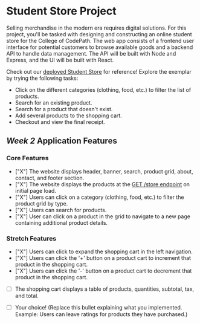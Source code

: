 # Student Store Project

Selling merchandise in the modern era requires digital solutions. For this project, you'll be tasked with designing and constructing an online student store for the College of CodePath. The web app consists of a frontend user interface for potential customers to browse available goods and a backend API to handle data management. The API will be built with Node and Express, and the UI will be built with React.

Check out our [deployed Student Store](https://codepath-student-store-demo.surge.sh/) for reference! Explore the exemplar by trying the following tasks:

- Click on the different categories (clothing, food, etc.) to filter the list of products.
- Search for an existing product.
- Search for a product that doesn't exist.
- Add several products to the shopping cart.
- Checkout and view the final receipt.

## *Week 2* Application Features

### Core Features

- ["X"] The website displays header, banner, search, product grid, about, contact, and footer section.
- ["X"] The website displays the products at the [GET /store endpoint](https://codepath-store-api.herokuapp.com/store) on initial page load.
- ["X"] Users can click on a category (clothing, food, etc.) to filter the product grid by type.
- ["X"] Users can search for products.
- ["X"] User can click on a product in the grid to navigate to a new page containing additional product details.

### Stretch Features

- ["X"] Users can click to expand the shopping cart in the left navigation.
- ["X"] Users can click the '+' button on a product cart to increment that product in the shopping cart.
- ["X"] Users can click the '-' button on a product cart to decrement that product in the shopping cart.
- [ ] The shopping cart displays a table of products, quantities, subtotal, tax, and total.
- [ ] Your choice! (Replace this bullet explaining what you implemented. Example: Users can leave ratings for products they have purchased.)

